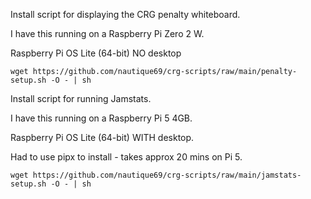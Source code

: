 Install script for displaying the CRG penalty whiteboard.

I have this running on a Raspberry Pi Zero 2 W.

Raspberry Pi OS Lite (64-bit) NO desktop

`wget https://github.com/nautique69/crg-scripts/raw/main/penalty-setup.sh -O - | sh`

Install script for running Jamstats.

I have this running on a Raspberry Pi 5 4GB.

Raspberry Pi OS Lite (64-bit) WITH desktop.

Had to use pipx to install - takes approx 20 mins on Pi 5.

`wget https://github.com/nautique69/crg-scripts/raw/main/jamstats-setup.sh -O - | sh`
